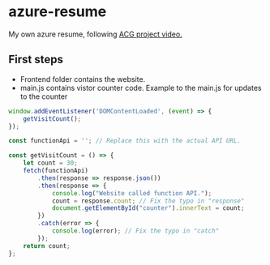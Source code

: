 # azure-resume
My own azure resume, following [ACG project video.](https://youtu.be/ieYrBWmkfno)

## First steps
- Frontend folder contains the website.
- main.js contains vistor counter code.
Example to the main.js for updates to the counter 
```js
window.addEventListener('DOMContentLoaded', (event) => {
    getVisitCount();
});

const functionApi = ''; // Replace this with the actual API URL.

const getVisitCount = () => {
    let count = 30;
    fetch(functionApi)
        .then(response => response.json())
        .then(response => {
            console.log("Website called function API.");
            count = response.count; // Fix the typo in "response"
            document.getElementById("counter").innerText = count;
        })
        .catch(error => {
            console.log(error); // Fix the typo in "catch"
        });
    return count;
};
```